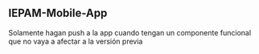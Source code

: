 ## IEPAM-Mobile-App

Solamente hagan push a la app cuando tengan un componente funcional que no vaya a afectar a la versión previa
